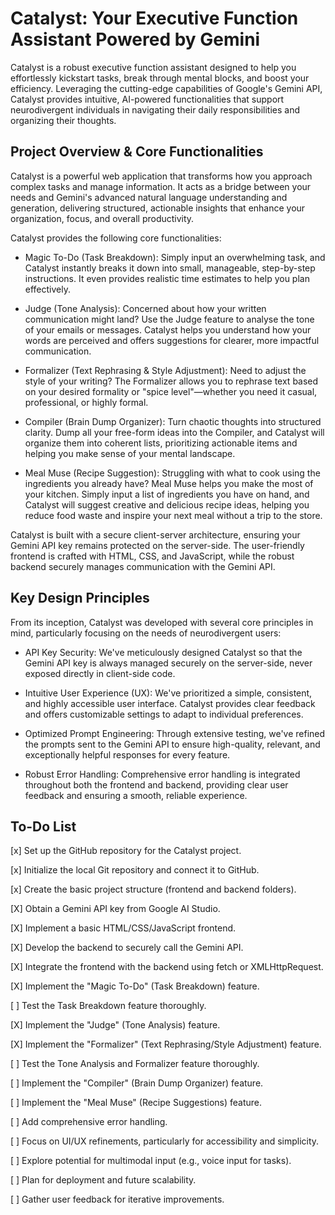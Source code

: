 # Catalyst: Your Executive Function Assistant Powered by Gemini
Catalyst is a robust executive function assistant designed to help you effortlessly kickstart tasks, break through mental blocks, and boost your efficiency. Leveraging the cutting-edge capabilities of Google's Gemini API, Catalyst provides intuitive, AI-powered functionalities that support neurodivergent individuals in navigating their daily responsibilities and organizing their thoughts.

## Project Overview & Core Functionalities
Catalyst is a powerful web application that transforms how you approach complex tasks and manage information. It acts as a bridge between your needs and Gemini's advanced natural language understanding and generation, delivering structured, actionable insights that enhance your organization, focus, and overall productivity.

Catalyst provides the following core functionalities:

- Magic To-Do (Task Breakdown): Simply input an overwhelming task, and Catalyst instantly breaks it down into small, manageable, step-by-step instructions. It even provides realistic time estimates to help you plan effectively.

- Judge (Tone Analysis): Concerned about how your written communication might land? Use the Judge feature to analyse the tone of your emails or messages. Catalyst helps you understand how your words are perceived and offers suggestions for clearer, more impactful communication.

- Formalizer (Text Rephrasing & Style Adjustment): Need to adjust the style of your writing? The Formalizer allows you to rephrase text based on your desired formality or "spice level"—whether you need it casual, professional, or highly formal.

- Compiler (Brain Dump Organizer): Turn chaotic thoughts into structured clarity. Dump all your free-form ideas into the Compiler, and Catalyst will organize them into coherent lists, prioritizing actionable items and helping you make sense of your mental landscape.

- Meal Muse (Recipe Suggestion): Struggling with what to cook using the ingredients you already have? Meal Muse helps you make the most of your kitchen. Simply input a list of ingredients you have on hand, and Catalyst will suggest creative and delicious recipe ideas, helping you reduce food waste and inspire your next meal without a trip to the store.

Catalyst is built with a secure client-server architecture, ensuring your Gemini API key remains protected on the server-side. The user-friendly frontend is crafted with HTML, CSS, and JavaScript, while the robust backend securely manages communication with the Gemini API.

## Key Design Principles
From its inception, Catalyst was developed with several core principles in mind, particularly focusing on the needs of neurodivergent users:

- API Key Security: We've meticulously designed Catalyst so that the Gemini API key is always managed securely on the server-side, never exposed directly in client-side code.

- Intuitive User Experience (UX): We've prioritized a simple, consistent, and highly accessible user interface. Catalyst provides clear feedback and offers customizable settings to adapt to individual preferences.

- Optimized Prompt Engineering: Through extensive testing, we've refined the prompts sent to the Gemini API to ensure high-quality, relevant, and exceptionally helpful responses for every feature.

- Robust Error Handling: Comprehensive error handling is integrated throughout both the frontend and backend, providing clear user feedback and ensuring a smooth, reliable experience.

## To-Do List
[x] Set up the GitHub repository for the Catalyst project.

[x] Initialize the local Git repository and connect it to GitHub.

[x] Create the basic project structure (frontend and backend folders).

[X] Obtain a Gemini API key from Google AI Studio.

[X] Implement a basic HTML/CSS/JavaScript frontend.

[X] Develop the backend to securely call the Gemini API.

[X] Integrate the frontend with the backend using fetch or XMLHttpRequest.

[X] Implement the "Magic To-Do" (Task Breakdown) feature.

[ ] Test the Task Breakdown feature thoroughly.

[X] Implement the "Judge" (Tone Analysis) feature.

[X] Implement the "Formalizer" (Text Rephrasing/Style Adjustment) feature.

[ ] Test the Tone Analysis and Formalizer feature thoroughly.

[ ] Implement the "Compiler" (Brain Dump Organizer) feature.

[ ] Implement the "Meal Muse" (Recipe Suggestions) feature.

[ ] Add comprehensive error handling.

[ ] Focus on UI/UX refinements, particularly for accessibility and simplicity.

[ ] Explore potential for multimodal input (e.g., voice input for tasks).

[ ] Plan for deployment and future scalability.

[ ] Gather user feedback for iterative improvements.